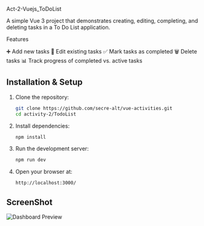 Act-2-Vuejs_ToDoList

A simple Vue 3 project that demonstrates creating, editing, completing, and deleting tasks in a To Do List application.

Features

➕ Add new tasks
📝 Edit existing tasks
✅ Mark tasks as completed
🗑️ Delete tasks
📊 Track progress of completed vs. active tasks

## Installation & Setup
1. Clone the repository:
   ```bash
   git clone https://github.com/secre-alt/vue-activities.git
   cd activity-2/TodoList

2. Install dependencies:
    ```bash
    npm install
3. Run the development server:
    ```bash
    npm run dev
4. Open your browser at:
    ```bash
    http://localhost:3000/

## ScreenShot
![Dashboard Preview](TodoList.png)